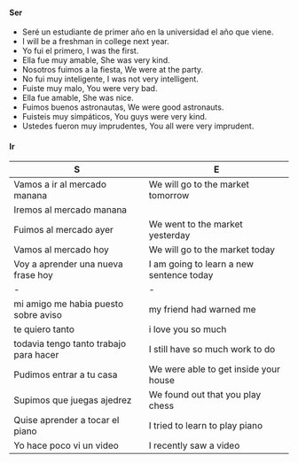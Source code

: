 
#### Ser

- Seré un estudiante de primer año en la universidad el año que viene.
- I will be a freshman in college next year.
- Yo fui el primero, I was the first.
- Ella fue muy amable, She was very kind.
- Nosotros fuimos a la fiesta, We were at the party.
- No fui muy inteligente, I was not very intelligent.
- Fuiste muy malo, You were very bad.
- Ella fue amable, She was nice.
- Fuimos buenos astronautas, We were good astronauts.
- Fuisteis muy simpáticos, You guys were very kind.
- Ustedes fueron muy imprudentes, You all were very imprudent.

#### Ir

| S | E |
| - | - |
| Vamos a ir al mercado manana | We will go to the market tomorrow |
| Iremos al mercado manana |
| Fuimos al mercado ayer | We went to the market yesterday |
| Vamos al mercado hoy | We will go to the market today |
| Voy a aprender una nueva frase hoy | I am going to learn a new sentence today |
| - | - |
| mi amigo me habia puesto sobre aviso | my friend had warned me |
| te quiero tanto | i love you so much |
| todavia tengo tanto trabajo para hacer | I still have so much work to do |
|Pudimos entrar a tu casa | We were able to get inside your house |
|Supimos que juegas ajedrez | We found out that you play chess |
|Quise aprender a tocar el piano | I tried to learn to play piano |
| Yo hace poco vi un video | I recently saw a video |
